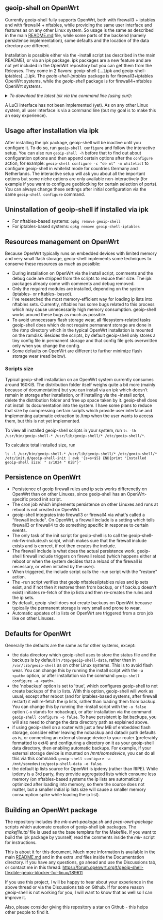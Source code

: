 ## geoip-shell on OpenWrt

Currently geoip-shell fully supports OpenWrt, both with firewall3 + iptables and with firewall4 + nftables, while providing the same user interface and features as on any other Linux system. So usage is the same as described in the main [README.md](/README.md) file, while some parts of the backend (namely persistence implementation), some defaults and the location of the data directory are different.

Installation is possible either via the -install script (as described in the main README), or via an ipk package. ipk packages are a new feature and are not yet included in the OpenWrt repository but you can get them from the Releases. They come in 2 flavors: geoip-shell-[...].ipk and geoip-shell-iptables[...].ipk. The _geoip-shell-iptables_ package is for firewall3+iptables OpenWrt systems, while the _geoip-shell_ package is for firewall4+nftables OpenWrt systems.

  _<details><summary>To download the latest ipk via the command line (using curl):</summary>_

  - For firewall4 + nftables:

   `curl -LO "$(curl -s https://api.github.com/repos/friendly-bits/geoip-shell/releases | grep -m1 -o 'https://github.com/friendly-bits/geoip-shell/releases/.*geoip-shell_.*\.ipk')"`

  - For firewall3 + iptables:

   `curl -LO "$(curl -s https://api.github.com/repos/friendly-bits/geoip-shell/releases | grep -m1 -o 'https://github.com/friendly-bits/geoip-shell/releases/.*geoip-shell-iptables_.*\.ipk')"`
</details>

A LuCi interface has not been implemented (yet). As on any other Linux system, all user interface is via a command line (but my goal is to make this an easy experience).

## Usage after installation via ipk
After installing the ipk package, geoip-shell will be inactive until you configure it. To do so, run `geoip-shell configure` and follow the interactive setup. You can also run `geoip-shell -h` before that to find out about configuration options and then append certain options after the `configure` action, for example: `geoip-shell configure -c "de nl" -m whitelist` to configure geoip-shell in whitelist mode for countries Germany and Netherlands. The interactive setup will ask you about all the important options but some niche options are only available non-interactively (for example if you want to configure geoblocking for certain selection of ports). You can always change these settings after initial configuration via the same `geoip-shell configure` command.

## Uninstallation of geoip-shell if installed via ipk
- For nftables-based systems: `opkg remove geoip-shell`
- For iptables-based systems: `opkg remove geoip-shell-iptables`

## Resources management on OpenWrt
Because OpenWrt typically runs on embedded devices with limited memory and very small flash storage, geoip-shell implements some techniques to conserve these resources as much as possible:
- During installation on OpenWrt via the install script, comments and the debug code are stripped from the scripts to reduce their size. The ipk packages already come with comments and debug removed.
- Only the required modules are installed, depending on the system (iptables- or nftables- based).
- I've researched the most memory-efficient way for loading ip lists into nftables sets. Currently, nftables has some bugs related to this process which may cause unnecessarily high memory consumption. geoip-shell works around these bugs as much as possible.
- To avoid unnecessary flash storage wear, all filesystem-related tasks geoip-shell does which do not require permanent storage are done in the /tmp directory which in the typical OpenWrt installation is mounted on the ramdisk. Besides the scripts, by default geoip-shell only stores a tiny config file in permanent storage and that config file gets overwritten only when you change the config.
- Some defaults on OpenWrt are different to further minimize flash storage wear (read below).

### Scripts size
Typical geoip-shell installation on an OpenWrt system currently consumes around 160KiB. The distribution folder itself weighs quite a bit more (mainly because of documentation) but you can install via an ipk which doesn't remain in storage after installation, or if installing via the -install script, delete the distribution folder and free up space taken by it. geoip-shell does not install its documentation into the system.
I have some plans to reduce that size by compressing certain scripts which provide user interface and implementing automatic extraction to /tmp when the user wants to access them, but this is not yet implemented.

To view all installed geoip-shell scripts in your system, run `ls -lh /usr/bin/geoip-shell-* /usr/lib/geoip-shell/* /etc/geoip-shell/*`.

To calculate total installed size, run

```
ls -l /usr/bin/geoip-shell-* /usr/lib/geoip-shell/* /etc/geoip-shell/* /etc/init.d/geoip-shell-init | awk '{s=s+$5} END{print "Installed geoip-shell size: " s/1024 " KiB"}'
```

## Persistence on OpenWrt
- Persistence of geoip firewall rules and ip sets works differenetly on OpenWrt than on other Linuxes, since geoip-shell has an OpenWrt-specific procd init script.
- The cron job which implements persistence on other Linuxes and runs at reboot is not created on OpenWrt.
- geoip-shell integrates into firewall3 or firewall4 via what's called a "firewall include". On OpenWrt, a firewall include is a setting which tells firewall3 or firewall4 to do something specific in response to certain events.
- The only task of the init script for geoip-shell is to call the geoip-shell-mk-fw-include.sh script, which makes sure that the firewall include exists and is correct, if not then creates the include.
- The firewall include is what does the actual persistence work. geoip-shell firewall include triggers on firewall reload (which happens either at reboot or when the system decides that a reload of the firewall is necessary, or when initiated by the user).
- When triggered, the include script calls the -run script with the "restore" action.
- The -run script verifies that geoip nftables/iptables rules and ip sets exist, and if not then it restores them from backup, or (if backup doesn't exist) initiates re-fetch of the ip lists and then re-creates the rules and the ip sets.
- By default, geoip-shell does not create backups on OpenWrt because typically the permanent storage is very small and prone to wear.
- Automatic updates of ip lists on OpenWrt are triggered from a cron job like on other Linuxes.

## Defaults for OpenWrt
Generally the defaults are the same as for other systems, except:
- the data directory which geoip-shell uses to store the status file and the backups is by default in `/tmp/geoip-shell-data`, rather than in `/var/lib/geoip-shell` as on other Linux systems. This is to avoid flash wear. You can change this by running the install script with the `-a <path>` option, or after installation via the command `geoip-shell configure -a <path>`.
- the 'nobackup' option is set to 'true', which configures geoip-shell to not create backups of the ip lists. With this option, geoip-shell will work as usual, except after reboot (and for iptables-based systems, after firewall restart) it will re-fetch the ip lists, rather than loading them from backup. You can change this by running the -install script with the `-o false` option (`-o` stands for nobackup), or after installation via the command `geoip-shell configure -o false`. To have persistent ip list backups, you will also need to change the data directory path as explained above.
- if using geoip-shell on a router with just a few MB of embedded flash storage, consider either leaving the nobackup and datadir path defaults as is, or connecting an external storage device to your router (preferably formatted to ext4) and configuring a directory on it as your geoip-shell data directory, then enabling automatic backups. For example, if your external storage device is mounted on _/mnt/somedevice_, you can do all this via this command: `geoip-shell configure -a /mnt/somedevice/geoip-shell-data -o false`.
- the default ip lists source for OpenWrt is ipdeny (rather than RIPE). While ipdeny is a 3rd party, they provide aggregated lists which consume less memory (on nftables-based systems the ip lists are automatically optimized after loading into memory, so there the source does not matter, but a smaller initial ip lists size will cause a smaller memory consumption spike while loading the ip list).

## Building an OpenWrt package
The repository includes the _mk-owrt-package.sh_ and _prep-owrt-package_ scripts which automate creation of geoip-shell ipk packages. The _makefile.tpl_ file is used as the base template for the Makefile. If you want to build the ipk package by yourself, read the comments inside the _mk-_ script for instructions.

This is about it for this document. Much more information is available in the main [README.md](/README.md) and in the extra _.md_ files inside the Documentation directory. If you have any questions, go ahead and use the Discussions tab, or contact me in this thread:
https://forum.openwrt.org/t/geoip-shell-flexible-geoip-blocker-for-linux/189611

If you use this project, I will be happy to hear about your experience in the above thread or via the Discussions tab on Github. If for some reason geoip-shell is not working for you, I will want to know that as well so I can improve it.

Also, please consider giving this repository a star on Github - this helps other people to find it.
